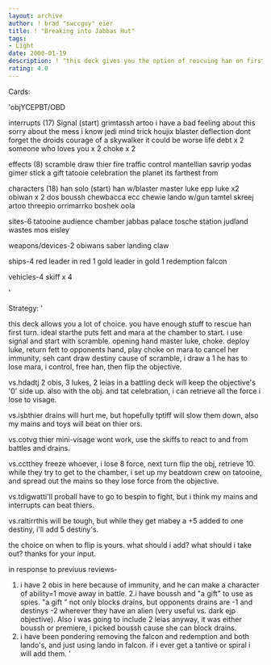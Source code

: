 ```yaml
---
layout: archive
author: ! brad "swccguy" eier
title: ! "Breaking into Jabbas Hut"
tags:
- Light
date: 2000-01-19
description: ! "this deck gives you the option of rescuing han on first turn or 10th turn depending how bad you need him and how much force you want to retrieve"
rating: 4.0
---
```

Cards: 

'objYCEPBT/OBD

interrupts (17)
Signal (start)
grimtassh
artoo i have a bad feeling about this
sorry about the mess
i know
jedi mind trick
houjix
blaster deflection
dont forget the droids
courage of a skywalker
it could be worse
life debt x 2
someone who loves you x 2
choke x 2

effects (8)
scramble
draw thier fire
traffic control
mantellian savrip
yodas gimer stick
a gift
tatooie celebration
the planet its farthest from

characters (18)
han solo (start)
han w/blaster
master luke
epp luke x2
obiwan x 2
dos
boussh
chewbacca
ecc chewie
lando w/gun
tamtel skreej
artoo
threepio
orrimarrko
boshek
oola

sites-6
tatooine
audience chamber
jabbas palace
tosche station
judland wastes
mos eisley

weapons/devices-2
obiwans saber
landing claw

ships-4
red leader in red 1
gold leader in gold 1
redemption
falcon

vehicles-4
skiff x 4



'

Strategy: '

this deck allows you a lot of choice. you have enough stuff to rescue han first turn.
ideal starthe puts fett and mara at the chamber to start. i use signal and start with scramble.
opening hand master luke, choke. deploy luke, return fett to opponents hand, play choke on mara to cancel her immunity, seh cant draw destiny cause of scramble, i draw a 1 he has to lose mara, i control, free han, then flip the objective.

vs.hdadtj 2 obis, 3 lukes, 2 leias in a battling deck will keep the objective's '0' side up.  also with the obj. and tat celebration, i can retrieve all the force i lose to visage.

vs.isbthier drains will hurt me, but hopefully tptiff will slow them down, also my mains and toys will beat on thier ors.

vs.cotvg thier mini-visage wont work, use the skiffs to react to and from battles and drains.

vs.cctthey freeze whoever, i lose 8 force, next turn flip the obj, retrieve 10. while they try to get to the chamber, i set up my beatdown crew on tatooine, and spread out the mains so they lose force from the objective.

vs.tdigwatti'll proball have to go to bespin to fight, but i think my mains and interrupts can beat thiers.

vs.raltirrthis will be tough, but while they get mabey a +5 added to one destiny, i'll add 5 destiny's.

the choice on when to flip is yours. what should i add? what should i take out? thanks for your input.


in response to previuus reviews-
1. i have 2 obis in here because of immunity, and he can make a character of ability=1 move away in battle.
2.i have boussh and "a gift" to use as spies. "a gift " not only blocks drains, but opponents drains are -1 and destinys -2 wherever they have an alien (very useful vs. dark ejp objective). Also i was going to include 2 leias anyway, it was either boussh or premiere, i picked boussh cause she can block drains.
3. i have been pondering removing the falcon and redemption and both lando's, and just using lando in falcon. if i ever get a tantive or spiral i will add them. '